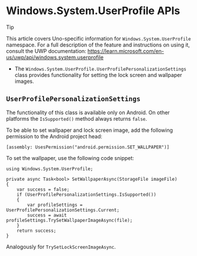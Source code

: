 ﻿---
uid: Uno.Features.WSUserProfile
---

# Windows.System.UserProfile APIs

> [!TIP]
> This article covers Uno-specific information for `Windows.System.UserProfile` namespace. For a full description of the feature and instructions on using it, consult the UWP documentation: https://learn.microsoft.com/en-us/uwp/api/windows.system.userprofile

* The `Windows.System.UserProfile.UserProfilePersonalizationSettings` class provides functionality for setting the lock screen and wallpaper images.

## `UserProfilePersonalizationSettings`

The functionality of this class is available only on Android. On other platforms the `IsSupported()` method always returns `false`.

To be able to set wallpaper and lock screen image, add the following permission to the Android project head:

```
[assembly: UsesPermission("android.permission.SET_WALLPAPER")]
```

To set the wallpaper, use the following code snippet:

```
using Windows.System.UserProfile;

private async Task<bool> SetWallpaperAsync(StorageFile imageFile) 
{ 
    var success = false;
    if (UserProfilePersonalizationSettings.IsSupported())
    {
        var profileSettings = UserProfilePersonalizationSettings.Current;
        success = await profileSettings.TrySetWallpaperImageAsync(file);
    }
    return success;
} 
```

Analogously for `TrySetLockScreenImageAsync`.
